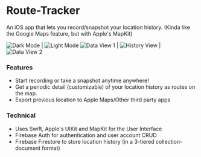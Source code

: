 # Route-Tracker
An iOS app that lets you record/snapshot your location history. (Kinda like the Google Maps feature, but with Apple's MapKit)

![Dark Mode](https://github.com/usjpin/Route-Tracker/blob/master/demo/darkmode.png?raw=true) | ![Light Mode](https://github.com/usjpin/Route-Tracker/blob/master/demo/lightmode.png?raw=true)
![Data View 1](https://github.com/usjpin/Route-Tracker/blob/master/demo/dataview1.png?raw=true) | ![History View](https://github.com/usjpin/Route-Tracker/blob/master/demo/historyview.png?raw=true) | ![Data View 2](https://github.com/usjpin/Route-Tracker/blob/master/demo/dataview2.png?raw=true)

### Features
- Start recording or take a snapshot anytime anywhere!
- Get a periodic detail (customizable) of your location history as routes on the map.
- Export previous location to Apple Maps/Other third party apps

### Technical
- Uses Swift, Apple's UIKit and MapKit for the User Interface
- Firebase Auth for authentication and user account CRUD
- Firebase Firestore to store location history (in a 3-tiered collection-document format)
